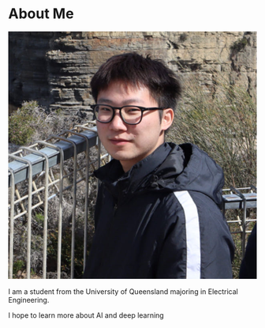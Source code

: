 # About Me

![Image of mingyang](images/mingyang.png)

I am a student from the University of Queensland majoring in Electrical Engineering.

I hope to learn more about AI and deep learning
